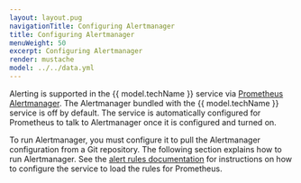```yaml
---
layout: layout.pug
navigationTitle: Configuring Alertmanager
title: Configuring Alertmanager
menuWeight: 50
excerpt: Configuring Alertmanager
render: mustache
model: ../../data.yml
---
```


Alerting is supported in the {{ model.techName }} service via [Prometheus Alertmanager](https://prometheus.io/docs/alerting/alertmanager/).
The Alertmanager bundled with the {{ model.techName }} service is off by default.
The service is automatically configured for Prometheus to talk to Alertmanager once it is configured and turned on.

To run Alertmanager, you must configure it to pull the Alertmanager configuration from a Git repository.
The following section explains how to run Alertmanager.
See the [alert rules documentation](../prometheus/alert-rules/) for instructions on how to configure the service to load the rules for Prometheus.

